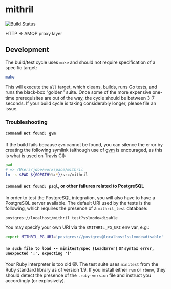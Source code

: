 mithril
=======

[![Build Status](https://travis-ci.org/modcloth-labs/mithril.png?branch=master)](https://travis-ci.org/modcloth-labs/mithril)

HTTP -> AMQP proxy layer

## Development

The build/test cycle uses `make` and should not require specification of
a specific target:

``` bash
make
```

This will execute the `all` target, which cleans, builds, runs Go tests,
and runs the black-box <q>golden</q> suite.  Once some of the more
expensive one-time prerequisites are out of the way, the cycle should be
between 3-7 seconds.  If your build cycle is taking considerably longer,
please file an issue.

### Troubleshooting

#### `command not found: gvm`
If the build fails because `gvm` cannot be found, you can silence
the error by creating the following symlink (although use of
[gvm](https://github.com/moovweb/gvm) is encouraged, as this is what is
used on Travis CI):

``` bash
pwd
# => /Users/jdoe/workspace/mithril
ln -s $PWD ${GOPATH%%:*}/src/mithril
```

#### `command not found: psql`, or other failures related to PostgreSQL

In order to test the PostgreSQL integration, you will also have to have
a PostgreSQL server available.  The default URI used by the tests is the
following, which requires the presence of a `mithril_test` database:

```
postgres://localhost/mithril_test?sslmode=disable
```

You may specify your own URI via the `$MITHRIL_PG_URI` env var, e.g.:

``` bash
export MITHRIL_PG_URI='postgres://postgres@localhost?sslmode=disable'
```

#### `no such file to load -- minitest/spec (LoadError)` or `syntax error, unexpected ':', expecting ')'`

Your Ruby interpreter is too old :smile_cat:.  The test suite uses
`minitest` from the Ruby standard library as of version 1.9.  If you
install either `rvm` or `rbenv`, they should detect the presence of the
`.ruby-version` file and instruct you accordingly (or explosively).

